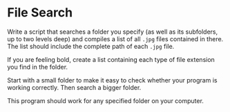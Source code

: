 # File Search

Write a script that searches a folder you specify (as well as its subfolders, up to two levels deep) and compiles a list of
all `.jpg` files contained in there. The list should include the complete path of each `.jpg` file.

If you are feeling bold, create a list containing each type of file extension you find in the folder.

Start with a small folder to make it easy to check whether your program is working correctly. Then search a bigger folder.

This program should work for any specified folder on your computer.
